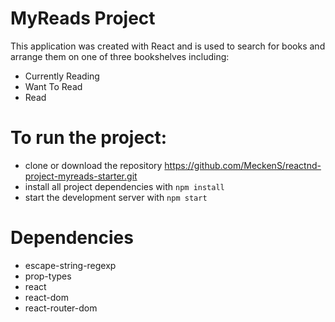 # MyReads Project

This application was created with React and is used to search for books and arrange them on one of three bookshelves including:

* Currently Reading
* Want To Read
* Read

# To run the project:

* clone or download the repository https://github.com/MeckenS/reactnd-project-myreads-starter.git
* install all project dependencies with `npm install`
* start the development server with `npm start`

# Dependencies

* escape-string-regexp
* prop-types
* react
* react-dom
* react-router-dom

